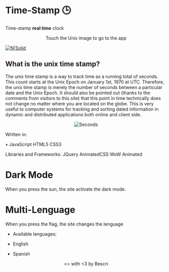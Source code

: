 # Time-Stamp 🕒
Time-stamp **real time** clock

<p align="center">
 Touch the Unix image to go to the app
</p>

[![N|Solid](https://logodix.com/logo/1102577.png)](https://escribano.tech/time-stamp/)


## What is the unix time stamp?

The unix time stamp is a way to track time as a running total of seconds. This count starts at the Unix Epoch on January 1st, 1970 at UTC. Therefore, the unix time stamp is merely the number of seconds between a particular date and the Unix Epoch. It should also be pointed out (thanks to the comments from visitors to this site) that this point in time technically does not change no matter where you are located on the globe. This is very useful to computer systems for tracking and sorting dated information in dynamic and distributed applications both online and client side.


<p align="center">
 <img src="https://i.ibb.co/fdLL88C/Screenshot-from-2021-05-26-12-37-23.png" alt="Seconds"/>
</p>


Written in:

• JavaScript HTML5 CSS3 

Libraries and Frameworks: JQuery AnimatedCSS WoW Animated

# Dark Mode

When you press the sun, the site activate the dark mode.

# Multi-Lenguage

When you press the flag, the site changes the lenguage 

- Available lenguages:

- English
- Spanish



<p align="center">
 <a><> with <3 by Bescri</a>
</p>
